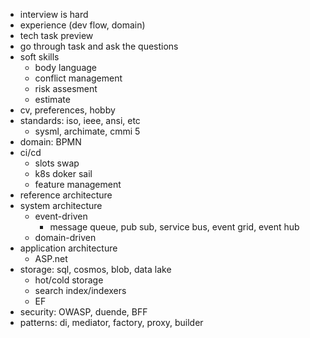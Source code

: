 * interview is hard
* experience (dev flow, domain)
* tech task preview
* go through task and ask the questions
* soft skills
  * body language
  * conflict management
  * risk assesment
  * estimate
* cv, preferences, hobby
* standards: iso, ieee, ansi, etc
  * sysml, archimate, cmmi 5
* domain: BPMN
* ci/cd
  * slots swap
  * k8s doker sail
  * feature management
* reference architecture
* system architecture
  * event-driven
    * message queue, pub sub, service bus, event grid, event hub
  * domain-driven
* application architecture
  * ASP.net
* storage: sql, cosmos, blob, data lake
  * hot/cold storage
  * search index/indexers
  * EF
* security: OWASP, duende, BFF
* patterns: di, mediator, factory, proxy, builder

